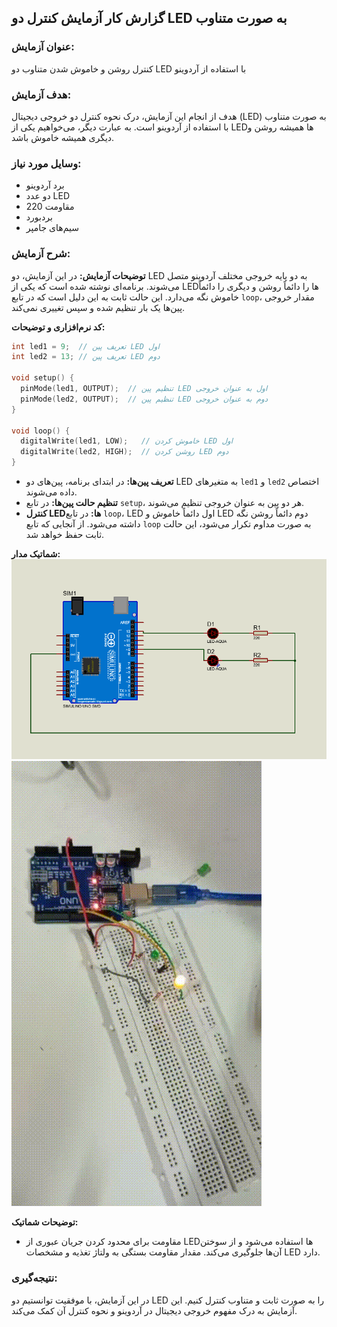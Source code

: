 ## گزارش کار آزمایش کنترل دو LED به صورت متناوب

### عنوان آزمایش:
کنترل روشن و خاموش شدن متناوب دو LED با استفاده از آردوینو

### هدف آزمایش:
هدف از انجام این آزمایش، درک نحوه کنترل دو خروجی دیجیتال (LED) به صورت متناوب با استفاده از آردوینو است. به عبارت دیگر، می‌خواهیم یکی از LEDها همیشه روشن و دیگری همیشه خاموش باشد.

### وسایل مورد نیاز:
* برد آردوینو
* دو عدد LED
* مقاومت 220
* بردبورد
* سیم‌های جامپر

### شرح آزمایش:

**توضیحات آزمایش:**
در این آزمایش، دو LED به دو پایه خروجی مختلف آردوینو متصل می‌شوند. برنامه‌ای نوشته شده است که یکی از LEDها را دائماً روشن و دیگری را دائماً خاموش نگه می‌دارد. این حالت ثابت به این دلیل است که در تابع `loop`، مقدار خروجی پین‌ها یک بار تنظیم شده و سپس تغییری نمی‌کند.

**کد نرم‌افزاری و توضیحات:**
```c++
int led1 = 9;  // تعریف پین LED اول
int led2 = 13; // تعریف پین LED دوم

void setup() {
  pinMode(led1, OUTPUT);  // تنظیم پین LED اول به عنوان خروجی
  pinMode(led2, OUTPUT);  // تنظیم پین LED دوم به عنوان خروجی
}

void loop() {
  digitalWrite(led1, LOW);   // خاموش کردن LED اول
  digitalWrite(led2, HIGH);  // روشن کردن LED دوم
}
```
* **تعریف پین‌ها:** در ابتدای برنامه، پین‌های دو LED به متغیرهای `led1` و `led2` اختصاص داده می‌شوند.
* **تنظیم حالت پین‌ها:** در تابع `setup`، هر دو پین به عنوان خروجی تنظیم می‌شوند.
* **کنترل LEDها:** در تابع `loop`، LED اول دائماً خاموش و LED دوم دائماً روشن نگه داشته می‌شود. از آنجایی که تابع `loop` به صورت مداوم تکرار می‌شود، این حالت ثابت حفظ خواهد شد.

**شماتیک مدار:**
![توضیح تصویر](https://github.com/vahidseyyedi/microProcessor/blob/main/02%20Laboratory/img/map%201.png)
![alt text](https://github.com/vahidseyyedi/microProcessor/blob/main/02%20Laboratory/img/l.e%203.gif)

**توضیحات شماتیک:**
* مقاومت برای محدود کردن جریان عبوری از LEDها استفاده می‌شود و از سوختن آن‌ها جلوگیری می‌کند. مقدار مقاومت بستگی به ولتاژ تغذیه و مشخصات LED دارد.

### نتیجه‌گیری:
در این آزمایش، با موفقیت توانستیم دو LED را به صورت ثابت و متناوب کنترل کنیم. این آزمایش به درک مفهوم خروجی دیجیتال در آردوینو و نحوه کنترل آن کمک می‌کند. 